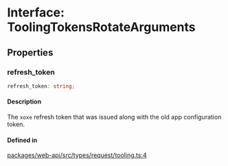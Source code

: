 # Interface: ToolingTokensRotateArguments

## Properties

### refresh\_token

```ts
refresh_token: string;
```

#### Description

The `xoxe` refresh token that was issued along with the old app configuration token.

#### Defined in

[packages/web-api/src/types/request/tooling.ts:4](https://github.com/slackapi/node-slack-sdk/blob/main/packages/web-api/src/types/request/tooling.ts#L4)
